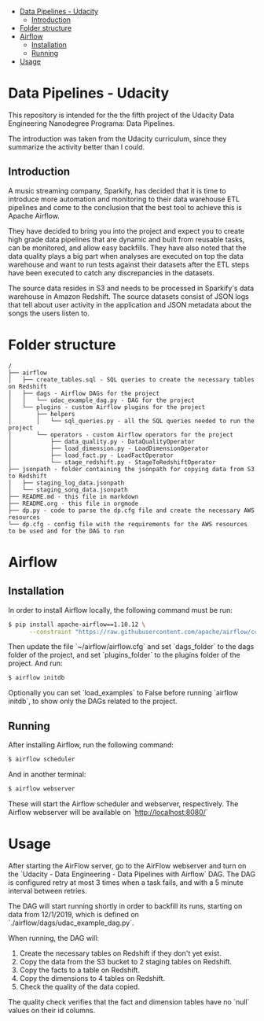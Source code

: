 - [Data Pipelines - Udacity](#org4b2f74b)
  - [Introduction](#orgb4b8f86)
- [Folder structure](#org781fcc0)
- [Airflow](#org054f650)
  - [Installation](#orgb8b9c1c)
  - [Running](#org7a7cbc5)
- [Usage](#org8c6cbff)



<a id="org4b2f74b"></a>

# Data Pipelines - Udacity

This repository is intended for the the fifth project of the Udacity Data Engineering Nanodegree Programa: Data Pipelines.

The introduction was taken from the Udacity curriculum, since they summarize the activity better than I could.


<a id="orgb4b8f86"></a>

## Introduction

A music streaming company, Sparkify, has decided that it is time to introduce more automation and monitoring to their data warehouse ETL pipelines and come to the conclusion that the best tool to achieve this is Apache Airflow.

They have decided to bring you into the project and expect you to create high grade data pipelines that are dynamic and built from reusable tasks, can be monitored, and allow easy backfills. They have also noted that the data quality plays a big part when analyses are executed on top the data warehouse and want to run tests against their datasets after the ETL steps have been executed to catch any discrepancies in the datasets.

The source data resides in S3 and needs to be processed in Sparkify's data warehouse in Amazon Redshift. The source datasets consist of JSON logs that tell about user activity in the application and JSON metadata about the songs the users listen to.


<a id="org781fcc0"></a>

# Folder structure

```
/
├── airflow
│   ├── create_tables.sql - SQL queries to create the necessary tables on Redshift
│   ├── dags - Airflow DAGs for the project
│   │   └── udac_example_dag.py - DAG for the project
│   └── plugins - custom Airflow plugins for the project
│       ├── helpers
│       │   └── sql_queries.py - all the SQL queries needed to run the project
│       └── operators - custom Airflow operators for the project
│           ├── data_quality.py - DataQualityOperator
│           ├── load_dimension.py - LoadDimensionOperator
│           ├── load_fact.py - LoadFactOperator
│           └── stage_redshift.py - StageToRedshiftOperator
├── jsonpath - folder containing the jsonpath for copying data from S3 to Redshift
│   ├── staging_log_data.jsonpath
│   └── staging_song_data.jsonpath
├── README.md - this file in markdown
├── README.org - this file in orgmode
├── dp.py - code to parse the dp.cfg file and create the necessary AWS resources
└── dp.cfg - config file with the requirements for the AWS resources to be used and for the DAG to run
```


<a id="org054f650"></a>

# Airflow


<a id="orgb8b9c1c"></a>

## Installation

In order to install Airflow locally, the following command must be run:

```bash
$ pip install apache-airflow==1.10.12 \
      --constraint "https://raw.githubusercontent.com/apache/airflow/constraints-1.10.12/constraints-3.8.txt"
```

Then update the file \`~/airflow/airflow.cfg\` and set \`dags\_folder\` to the dags folder of the project, and set \`plugins\_folder\` to the plugins folder of the project. And run:

```bash
$ airflow initdb
```

Optionally you can set \`load\_examples\` to False before running \`airflow initdb\`, to show only the DAGs related to the project.


<a id="org7a7cbc5"></a>

## Running

After installing Airflow, run the following command:

```bash
$ airflow scheduler
```

And in another terminal:

```bash
$ airflow webserver
```

These will start the Airflow scheduler and webserver, respectively. The Airflow webserver will be available on \`<http://localhost:8080/>\`


<a id="org8c6cbff"></a>

# Usage

After starting the AirFlow server, go to the AirFlow webserver and turn on the \`Udacity - Data Engineering - Data Pipelines with Airflow\` DAG. The DAG is configured retry at most 3 times when a task fails, and with a 5 minute interval between retries.

The DAG will start running shortly in order to backfill its runs, starting on data from 12/1/2019, which is defined on \`./airflow/dags/udac\_example\_dag.py\`.

When running, the DAG will:

1.  Create the necessary tables on Redshift if they don't yet exist.
2.  Copy the data from the S3 bucket to 2 staging tables on Redshift.
3.  Copy the facts to a table on Redshift.
4.  Copy the dimensions to 4 tables on Redshift.
5.  Check the quality of the data copied.

The quality check verifies that the fact and dimension tables have no \`null\` values on their id columns.